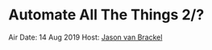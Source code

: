 # Automate All The Things 2/?

<a href="https://www.youtube.com/embed/Vc0EA018FrU "></a>

Air Date: 14 Aug 2019
Host: [Jason van Brackel](twitter.com/jasonvanbrackel)